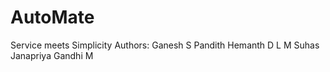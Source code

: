# AutoMate
Service meets Simplicity
Authors:
    Ganesh S Pandith
    Hemanth D L
    M Suhas
    Janapriya Gandhi M